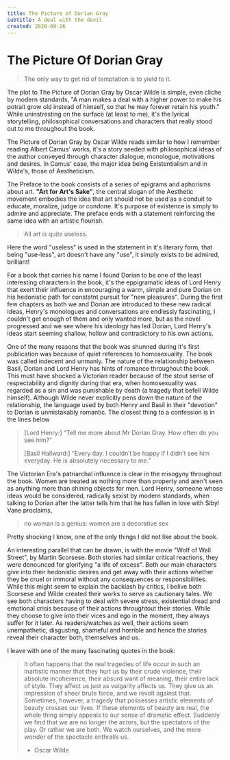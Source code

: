 ```yaml
---
title: The Picture of Dorian Gray
subtitle: A deal with the devil
created: 2020-09-26
---
```

# The Picture Of Dorian Gray

> The only way to get rid of temptation is to yield to it.

The plot to The Picture of Dorian Gray by Oscar Wilde is simple, even cliche by
modern standards, "A man makes a deal with a higher power to make his potrait
grow old instead of himself, so that he may forever retain his youth." While
uninstresting on the surface (at least to me), it's the lyrical storytelling,
philosophical conversations and characters that really stood out to me
throughout the book.

The Picture of Dorian Gray by Oscar Wilde reads similar to how I remember
reading Albert Camus' works, it's a story seeded with philosophical ideas of
the author conveyed through character dialogue, monologue, motivations and
desires. In Camus' case, the major idea being Existentialism and in Wilde's,
those of Aestheticism.

The Preface to the book consists of a series of epigrams and aphorisms about
art. **"Art for Art's Sake"**, the central slogan of the Aesthetic movement
embodies the idea that art should not be used as a conduit to educate,
moralize, judge or condone. It's purpose of existence is simply to admire and
appreciate. The preface ends with a statement reinforcing the same idea with an
artistic flourish.

> All art is quite useless.

Here the word "useless" is used in the statement in it's literary form, that
being "use-less", art doesn't have any "use", it simply exists to be admired,
brilliant!

For a book that carries his name I found Dorian to be one of the least
interesting characters in the book, it's the eppigramatic ideas of Lord Henry
that exert their influence in encouraging a warm, simple and pure Dorian on his
hedonistic path for constatnt pursuit for "new pleasures". During the first few
chapters as both we and Dorian are introduced to these new radical ideas,
Henry's monologues and conversations are endlessly fascinating, I couldn't get
enough of them and only wanted more, but as the novel progressed and we see
where his ideology has led Dorian, Lord Henry's ideas start seeming shallow,
hollow and contradictory to his own actions.

One of the many reasons that the book was shunned during it's first publication
was because of quiet references to homosexuality. The book was called indecent
and unmanly. The nature of the relationship between Basil, Dorian and Lord
Henry has hints of romance throughout the book. This must have shocked a
Victorian reader because of the stout sense of respectability and dignity
during that era, when homosexuality was regarded as a sin and was punishable by
death (a tragedy that befell Wilde himself). Although Wilde never explicitly
pens down the nature of the relationship, the language used by both Henry and
Basil in their "devotion" to Dorian is unmistakably romantic. The closest thing
to a confession is in the lines below

> [Lord Henry:] “Tell me more about Mr Dorian Gray. How often do you see him?”
>
> [Basil Hallward:] “Every day. I couldn’t be happy if I didn’t see him
> everyday. He is absolutely necessary to me.”

The Victorian Era's patriarchal influence is clear in the misogyny throughout
the book. Women are treated as nothing more than property and aren't seen as
anything more than shining objects for men. Lord Henry, someone whose ideas
would be considered, radically sexist by modern standards, when talking to
Dorian after the latter tells him that he has fallen in love with Sibyl Vane
proclaims,

> no woman is a genius: women are a decorative sex

Pretty shocking I know, one of the only things I did not like about the book.

An interesting parallel that can be drawn, is with the movie "Wolf of Wall
Street", by Martin Scorsese. Both stories had similar critical reactions, they
were denounced for glorifying "a life of excess". Both our main characters give
into their hedonistic desires and get away with their actions whether they be
cruel or immoral without any consequences or responsibilities. While this might
seem to explain the backlash by critics, I belive both Scorsese and Wilde
created their works to serve as cautionary tales. We see both characters having
to deal with severe stress, existential dread and emotional crisis because of
their actions throughtout their stories. While they choose to give into their
vices and ego in the moment, they always suffer for it later. As
readers/watches as well, their actions seem unempathetic, disgusting, shameful
and horrible and hence the stories reveal their character both, themselves and
us.

I leave with one of the many fascinating quotes in the book:

> It often happens that the real tragedies of life occur in such an inartistic
> manner that they hurt us by their crude violence, their absolute incoherence,
> their absurd want of meaning, their entire lack of style. They affect us just
> as vulgarity affects us. They give us an impression of sheer brute force, and
> we revolt against that. Sometimes, however, a tragedy that possesses artistic
> elements of beauty crosses our lives. If these elements of beauty are real,
> the whole thing simply appeals to our sense of dramatic effect. Suddenly we
> find that we are no longer the actors, but the spectators of the play. Or
> rather we are both. We watch ourselves, and the mere wonder of the spectacle
> enthralls us.
>
> - Oscar Wilde
